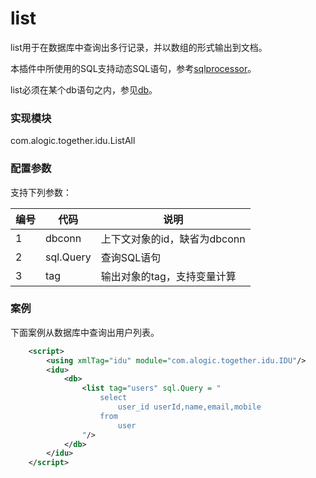 list
====
list用于在数据库中查询出多行记录，并以数组的形式输出到文档。

本插件中所使用的SQL支持动态SQL语句，参考[sqlprocessor](../sqlprocessor.md)。

list必须在某个db语句之内，参见[db](db.md)。

### 实现模块

com.alogic.together.idu.ListAll

### 配置参数

支持下列参数：

| 编号 | 代码 | 说明 |
| ---- | ---- | ---- |
| 1 | dbconn | 上下文对象的id，缺省为dbconn |
| 2 | sql.Query | 查询SQL语句 |
| 3 | tag | 输出对象的tag，支持变量计算 | 

### 案例

下面案例从数据库中查询出用户列表。

```xml
	<script>
		<using xmlTag="idu" module="com.alogic.together.idu.IDU"/>
		<idu>
			<db>
				<list tag="users" sql.Query = "
					select 
						user_id userId,name,email,mobile 
					from 
						user
				"/>
			</db>
		</idu>
	</script>
```


